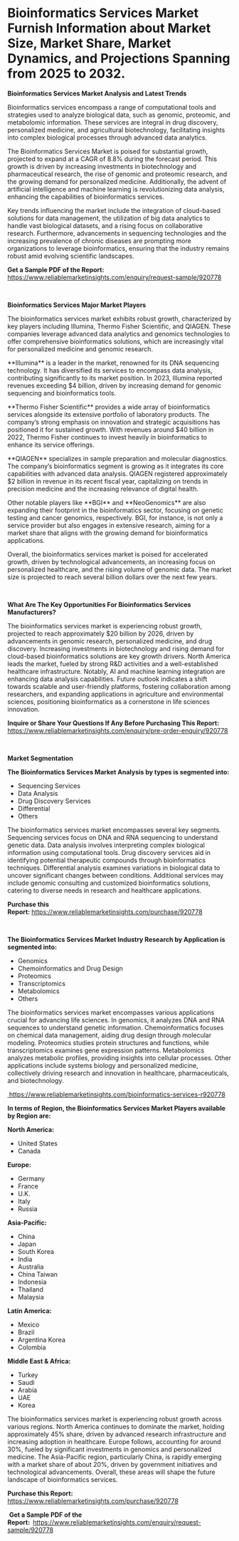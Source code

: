 <p><h1>Bioinformatics Services Market Furnish Information about Market Size, Market Share, Market Dynamics, and Projections Spanning from 2025 to 2032.</h1></p><p><strong>Bioinformatics Services Market Analysis and Latest Trends</strong></p>
<p><p>Bioinformatics services encompass a range of computational tools and strategies used to analyze biological data, such as genomic, proteomic, and metabolomic information. These services are integral in drug discovery, personalized medicine, and agricultural biotechnology, facilitating insights into complex biological processes through advanced data analytics.</p><p>The Bioinformatics Services Market is poised for substantial growth, projected to expand at a CAGR of 8.8% during the forecast period. This growth is driven by increasing investments in biotechnology and pharmaceutical research, the rise of genomic and proteomic research, and the growing demand for personalized medicine. Additionally, the advent of artificial intelligence and machine learning is revolutionizing data analysis, enhancing the capabilities of bioinformatics services.</p><p>Key trends influencing the market include the integration of cloud-based solutions for data management, the utilization of big data analytics to handle vast biological datasets, and a rising focus on collaborative research. Furthermore, advancements in sequencing technologies and the increasing prevalence of chronic diseases are prompting more organizations to leverage bioinformatics, ensuring that the industry remains robust amid evolving scientific landscapes.</p></p>
<p><strong>Get a Sample PDF of the Report:&nbsp;</strong> <a href="https://www.reliablemarketinsights.com/enquiry/request-sample/920778?utm_campaign=3567&utm_medium=2&utm_source=Github&utm_content=ia&utm_term=18042025&utm_id=bioinformatics-services">https://www.reliablemarketinsights.com/enquiry/request-sample/920778</a></p>
<p>&nbsp;</p>
<p><strong>Bioinformatics Services Major Market Players</strong></p>
<p><p>The bioinformatics services market exhibits robust growth, characterized by key players including Illumina, Thermo Fisher Scientific, and QIAGEN. These companies leverage advanced data analytics and genomics technologies to offer comprehensive bioinformatics solutions, which are increasingly vital for personalized medicine and genomic research.</p><p>**Illumina** is a leader in the market, renowned for its DNA sequencing technology. It has diversified its services to encompass data analysis, contributing significantly to its market position. In 2023, Illumina reported revenues exceeding $4 billion, driven by increasing demand for genomic sequencing and bioinformatics tools.</p><p>**Thermo Fisher Scientific** provides a wide array of bioinformatics services alongside its extensive portfolio of laboratory products. The company’s strong emphasis on innovation and strategic acquisitions has positioned it for sustained growth. With revenues around $40 billion in 2022, Thermo Fisher continues to invest heavily in bioinformatics to enhance its service offerings.</p><p>**QIAGEN** specializes in sample preparation and molecular diagnostics. The company’s bioinformatics segment is growing as it integrates its core capabilities with advanced data analysis. QIAGEN registered approximately $2 billion in revenue in its recent fiscal year, capitalizing on trends in precision medicine and the increasing relevance of digital health.</p><p>Other notable players like **BGI** and **NeoGenomics** are also expanding their footprint in the bioinformatics sector, focusing on genetic testing and cancer genomics, respectively. BGI, for instance, is not only a service provider but also engages in extensive research, aiming for a market share that aligns with the growing demand for bioinformatics applications.</p><p>Overall, the bioinformatics services market is poised for accelerated growth, driven by technological advancements, an increasing focus on personalized healthcare, and the rising volume of genomic data. The market size is projected to reach several billion dollars over the next few years.</p></p>
<p>&nbsp;</p>
<p><strong>What Are The Key Opportunities For Bioinformatics Services Manufacturers?</strong></p>
<p><p>The bioinformatics services market is experiencing robust growth, projected to reach approximately $20 billion by 2026, driven by advancements in genomic research, personalized medicine, and drug discovery. Increasing investments in biotechnology and rising demand for cloud-based bioinformatics solutions are key growth drivers. North America leads the market, fueled by strong R&D activities and a well-established healthcare infrastructure. Notably, AI and machine learning integration are enhancing data analysis capabilities. Future outlook indicates a shift towards scalable and user-friendly platforms, fostering collaboration among researchers, and expanding applications in agriculture and environmental sciences, positioning bioinformatics as a cornerstone in life sciences innovation.</p></p>
<p><strong>Inquire or Share Your Questions If Any Before Purchasing This Report:</strong> <a href="https://www.reliablemarketinsights.com/enquiry/pre-order-enquiry/920778?utm_campaign=3567&utm_medium=2&utm_source=Github&utm_content=ia&utm_term=18042025&utm_id=bioinformatics-services">https://www.reliablemarketinsights.com/enquiry/pre-order-enquiry/920778</a></p>
<p>&nbsp;</p>
<p><strong>Market Segmentation</strong></p>
<p><strong>The Bioinformatics Services Market Analysis by types is segmented into:</strong></p>
<p><ul><li>Sequencing Services</li><li>Data Analysis</li><li>Drug Discovery Services</li><li>Differential</li><li>Others</li></ul></p>
<p><p>The bioinformatics services market encompasses several key segments. Sequencing services focus on DNA and RNA sequencing to understand genetic data. Data analysis involves interpreting complex biological information using computational tools. Drug discovery services aid in identifying potential therapeutic compounds through bioinformatics techniques. Differential analysis examines variations in biological data to uncover significant changes between conditions. Additional services may include genomic consulting and customized bioinformatics solutions, catering to diverse needs in research and healthcare applications.</p></p>
<p><strong>Purchase this Report:&nbsp;</strong><a href="https://www.reliablemarketinsights.com/purchase/920778?utm_campaign=3567&utm_medium=2&utm_source=Github&utm_content=ia&utm_term=18042025&utm_id=bioinformatics-services">https://www.reliablemarketinsights.com/purchase/920778</a></p>
<p>&nbsp;</p>
<p><strong>The Bioinformatics Services Market Industry Research by Application is segmented into:</strong></p>
<p><ul><li>Genomics</li><li>Chemoinformatics and Drug Design</li><li>Proteomics</li><li>Transcriptomics</li><li>Metabolomics</li><li>Others</li></ul></p>
<p><p>The bioinformatics services market encompasses various applications crucial for advancing life sciences. In genomics, it analyzes DNA and RNA sequences to understand genetic information. Chemoinformatics focuses on chemical data management, aiding drug design through molecular modeling. Proteomics studies protein structures and functions, while transcriptomics examines gene expression patterns. Metabolomics analyzes metabolic profiles, providing insights into cellular processes. Other applications include systems biology and personalized medicine, collectively driving research and innovation in healthcare, pharmaceuticals, and biotechnology.</p></p>
<p><a href="https://www.reliablemarketinsights.com/bioinformatics-services-r920778?utm_campaign=3567&utm_medium=2&utm_source=Github&utm_content=ia&utm_term=18042025&utm_id=bioinformatics-services">&nbsp;https://www.reliablemarketinsights.com/bioinformatics-services-r920778</a></p>
<p><strong>In terms of Region, the Bioinformatics Services Market Players available by Region are:</strong></p>
<p>
    <p> <strong> North America: </strong>
        <ul>
            <li>United States</li>
            <li>Canada</li>
        </ul>
        </p> 
    <p> <strong> Europe: </strong>
        <ul>
            <li>Germany</li>
            <li>France</li>
            <li>U.K.</li>
            <li>Italy</li>
            <li>Russia</li>
        </ul>
        </p> 
    <p> <strong> Asia-Pacific: </strong>
        <ul>
            <li>China</li>
            <li>Japan</li>
            <li>South Korea</li>
            <li>India</li>
            <li>Australia</li>
            <li>China Taiwan</li>
            <li>Indonesia</li>
            <li>Thailand</li>
            <li>Malaysia</li>
        </ul>
        </p> 
    <p> <strong> Latin America: </strong>
        <ul>
            <li>Mexico</li>
            <li>Brazil</li>
            <li>Argentina Korea</li>
            <li>Colombia</li>
        </ul>
        </p> 
    <p> <strong> Middle East & Africa: </strong>
        <ul>
            <li>Turkey</li>
            <li>Saudi</li>
            <li>Arabia</li>
            <li>UAE</li>
            <li>Korea</li>
        </ul>
    </p>
    </p>
<p><p>The bioinformatics services market is experiencing robust growth across various regions. North America continues to dominate the market, holding approximately 45% share, driven by advanced research infrastructure and increasing adoption in healthcare. Europe follows, accounting for around 30%, fueled by significant investments in genomics and personalized medicine. The Asia-Pacific region, particularly China, is rapidly emerging with a market share of about 20%, driven by government initiatives and technological advancements. Overall, these areas will shape the future landscape of bioinformatics services.</p></p>
<p><strong>Purchase this Report: </strong><a href="https://www.reliablemarketinsights.com/purchase/920778?utm_campaign=3567&utm_medium=2&utm_source=Github&utm_content=ia&utm_term=18042025&utm_id=bioinformatics-services">https://www.reliablemarketinsights.com/purchase/920778</a></p>
<p>&nbsp;<strong>Get a Sample PDF of the Report:&nbsp;&nbsp;</strong><a href="https://www.reliablemarketinsights.com/enquiry/request-sample/920778?utm_campaign=3567&utm_medium=2&utm_source=Github&utm_content=ia&utm_term=18042025&utm_id=bioinformatics-services">https://www.reliablemarketinsights.com/enquiry/request-sample/920778</a></p>
<p><strong></strong></p>
<p><p></p><p></p><p></p></p>